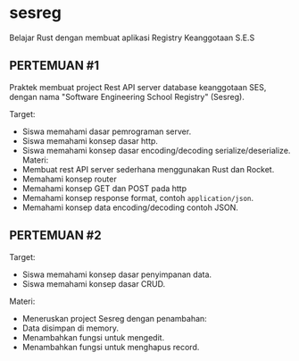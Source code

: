 # sesreg
Belajar Rust dengan membuat aplikasi Registry Keanggotaan S.E.S

## PERTEMUAN #1

Praktek membuat project Rest API server database keanggotaan SES, dengan nama "Software Engineering School Registry" (Sesreg).

Target:
* Siswa memahami dasar pemrograman server.
* Siswa memahami konsep dasar http.
* Siswa memahami konsep dasar encoding/decoding serialize/deserialize.
Materi:
* Membuat rest API server sederhana menggunakan Rust dan Rocket.
* Memahami konsep router
* Memahami konsep GET dan POST pada http
* Memahami konsep response format, contoh `application/json`.
* Memahami konsep data encoding/decoding contoh JSON.

## PERTEMUAN #2

Target: 
* Siswa memahami konsep dasar penyimpanan data.
* Siswa memahami konsep dasar CRUD.

Materi:
* Meneruskan project Sesreg dengan penambahan:
* Data disimpan di memory.
* Menambahkan fungsi untuk mengedit.
* Menambahkan fungsi untuk menghapus record.

